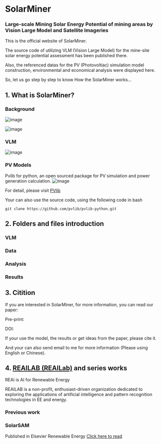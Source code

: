 # SolarMiner
### Large-scale Mining Solar Energy Potential of mining areas by Vision Large Model and Satellite Imageries

This is the official website of SolarMiner.

The source code of utilizing VLM (Vision Large Model) for the mine-site solar energy potential assessment has been published there.

Also, the referenced datas for the PV (Photovoltiac) simulation model construction, environmental and economical analysis were displayed here.

So, let us go step by step to know How the SolarMiner works...

## 1. What is SolarMiner?
### Background
![image](https://github.com/user-attachments/assets/a995d81a-3239-4a71-992d-26fe384376de)

![image](https://github.com/user-attachments/assets/b5138e98-588b-4dd6-bb3a-45d64e65aadc)



### VLM
![image](https://github.com/user-attachments/assets/6b62f87b-c928-4798-989e-8060b1df3213)

### PV Models
Pvlib for python, an open sourced package for PV simulation and power generation calculation.
![image](https://github.com/user-attachments/assets/7232f3b8-5769-495b-96eb-173d927a132d)

For detail, please visit [PVlib](https://github.com/pvlib/pvlib-python)

Your can also use the source code, using the following code in bash
```shell
git clone https://github.com/pvlib/pvlib-python.git
```

## 2. Folders and files introduction
### VLM

### Data

### Analysis

### Results

## 3. Citition
If you are interested in SolarMiner, for more information, you can read our paper:

Pre-print:

DOI:

If your use the model, the results or get ideas from the paper, please cite it.

And your can also send email to me for more information (Please using English or Chinese).

## 4. [REAILAB (REAILab)](https://github.com/REAILAB) and series works
REAI is AI for Renewable Energy

REAILAB is a non-profit, enthusiast-driven organization dedicated to exploring the applications of artificial intelligence and pattern recognition technologies in EE and energy.

### Previous work
### SolarSAM
Published in Elsevier Renewable Energy [Click here to read](https://doi.org/10.1016/j.renene.2024.121560)
